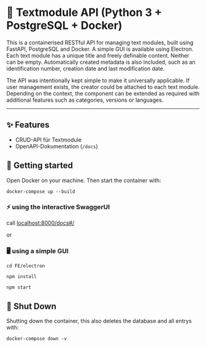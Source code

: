# 🧩 Textmodule API (Python 3 + PostgreSQL + Docker)

This is a containerised RESTful API for managing text modules, built using FastAPI, PostgreSQL and Docker.
A simple GUI is available using Electron.
Each text module has a unique title and freely definable content. Neither can be empty. Automatically created metadata is also included, such as an identification number, creation date and last modification date.

The API was intentionally kept simple to make it universally applicable. If user management exists, the creator could be attached to each text module. Depending on the context, the component can be extended as required with additional features such as categories, versions or languages.

---
## ✨ Features

- CRUD-API für Textmodule
- OpenAPI-Dokumentation (`/docs`)

## 🚀 Getting started
Open Docker on your machine.
Then start the container with: 

```docker-compose up --build```

### ⚡ using the interactive SwaggerUI 
call [localhost:8000/docs#/](http://localhost:8000/docs#/)

or 

### 🖥️ using a simple GUI
```cd FE/electron```

```npm install```

```npm start```

## 🛑 Shut Down

Shutting down the container, this also deletes the database and all entrys with:

```docker-compose down -v```




